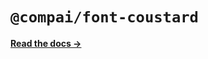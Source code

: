 # `@compai/font-coustard`

[**Read the docs &rarr;**](https://components.ai/docs/typefaces/coustard)
